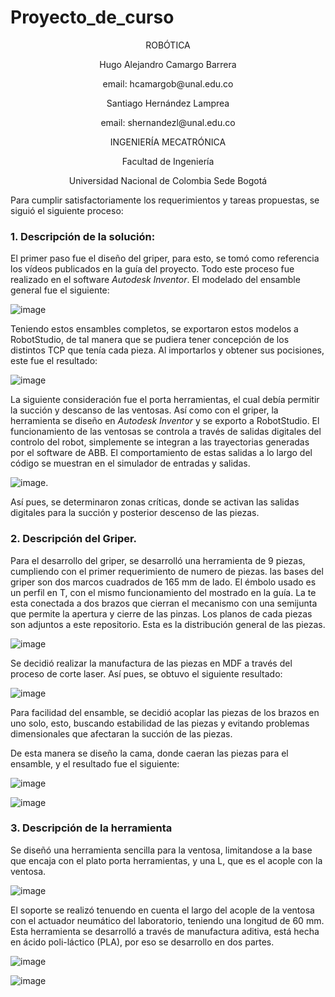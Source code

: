 # Proyecto_de_curso
<p align="center">
ROBÓTICA

<p align="center">
Hugo Alejandro Camargo Barrera
<p align="center">
email: hcamargob@unal.edu.co

<p align="center">
Santiago Hernández Lamprea
<p align="center">
email: shernandezl@unal.edu.co


<p align="center">
INGENIERÍA MECATRÓNICA
<p align="center">
Facultad de Ingeniería
<p align="center">
Universidad Nacional de Colombia Sede Bogotá

Para cumplir satisfactoriamente los requerimientos y tareas propuestas, se siguió el siguiente proceso:
 ### 1. Descripción de la solución:
 El primer paso fue el diseño del griper, para esto, se tomó como referencia los vídeos publicados en la guía del proyecto. Todo este proceso fue realizado en el software _Autodesk Inventor_. El modelado del ensamble general fue el siguiente:
 
 ![image](https://user-images.githubusercontent.com/112737454/204070335-fbad7be3-7abd-4839-9118-7fe4b21c707c.png)

Teniendo estos ensambles completos, se exportaron estos modelos a RobotStudio, de tal manera que se pudiera tener concepción de los distintos TCP que tenía cada pieza. Al importarlos y obtener sus pocisiones, este fue el resultado:

![image](https://user-images.githubusercontent.com/112737454/204070503-7f19a9b3-eab2-402b-9af3-8015051bc281.png)

La siguiente consideración fue el porta herramientas, el cual debía permitir la succión y descanso de las ventosas. Así como con el griper, la herramienta se diseño en _Autodesk Inventor_ y se exporto a RobotStudio. El funcionamiento de las ventosas se controla a través de salidas digitales del controlo del robot, simplemente se integran a las trayectorias generadas por el software de ABB. El comportamiento de estas salidas a lo largo del código se muestran en el simulador de entradas y salidas.

![image](https://user-images.githubusercontent.com/112737454/204070770-1c80ecfa-70dd-41c6-a32f-a799b05dce1f.png).

Así pues, se determinaron zonas críticas, donde se activan las salidas digitales para la succión y posterior descenso de las piezas.

### 2. Descripción del Griper.
 
 Para el desarrollo del griper, se desarrolló una herramienta de 9 piezas, cumpliendo con el primer requerimiento de numero de piezas. las bases del griper son dos marcos cuadrados de 165 mm de lado. El émbolo usado es un perfil en T, con el mismo funcionamiento del mostrado en la guía. La te esta conectada a dos brazos que cierran el mecanismo con una semijunta que permite la apertura y cierre de las pinzas. Los planos de cada piezas son adjuntos a este repositorio. Esta es la distribución general de las piezas.
 
 ![image](https://user-images.githubusercontent.com/112737454/204071182-07907569-7771-4ade-b835-05560c226dfb.png)
 
 Se decidió realizar la manufactura de las piezas en MDF a través del proceso de corte laser. Así pues, se obtuvo el siguiente resultado:
 
 ![image](https://user-images.githubusercontent.com/112737454/204071355-85bf3f42-c82f-4301-a0ea-524c5ff6018b.png)

 Para facilidad del ensamble, se decidió acoplar las piezas de los brazos en uno solo, esto, buscando estabilidad de las piezas y evitando problemas dimensionales que afectaran la succión de las piezas.

 De esta manera se diseño la cama, donde caeran las piezas para el ensamble, y el resultado fue el siguiente:
 
![image](https://user-images.githubusercontent.com/112737454/204071574-714da8dc-0e64-45f8-8ef9-4b237336da34.png)
 
 ![image](https://user-images.githubusercontent.com/112737454/204071589-b09bd608-1d2b-4439-bb33-da0015f1f551.png)
 
 ### 3. Descripción de la herramienta
 
 Se diseñó una herramienta sencilla para la ventosa, limitandose a la base que encaja con el plato porta herramientas, y una L, que es el acople con la ventosa. 
 
 ![image](https://user-images.githubusercontent.com/112737454/204071841-1731c866-f51a-4de1-a71f-a21e00dda0b8.png)
 
 El soporte se realizó tenuendo en cuenta el largo del acople de la ventosa con el actuador neumático del laboratorio, teniendo una longitud de 60 mm. Esta herramienta se desarrolló a través de manufactura aditiva, está hecha en ácido poli-láctico (PLA), por eso se desarrollo en dos partes.
 
 ![image](https://user-images.githubusercontent.com/112737454/204072108-e13c329c-09e2-4eb0-83c6-9b887154ff61.png)

 ![image](https://user-images.githubusercontent.com/112737454/204072116-13fd1e00-d741-4c11-bc9f-81f198fc0d48.png)

 
 




